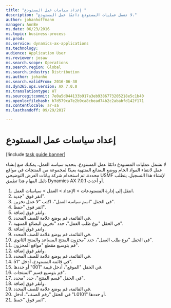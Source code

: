 ```yaml
--- 
title: "إعداد سياسات عمل المستودع "
description: "لا تشمل عمليات المستودع دائمًا عمل المستودع."
author: johanhoffmann
manager: AnnBe
ms.date: 06/23/2016
ms.topic: business-process
ms.prod: 
ms.service: dynamics-ax-applications
ms.technology: 
audience: Application User
ms.reviewer: josaw
ms.search.scope: Operations
ms.search.region: Global
ms.search.industry: Distribution
ms.author: johanho
ms.search.validFrom: 2016-06-30
ms.dyn365.ops.version: AX 7.0.0
ms.translationtype: HT
ms.sourcegitcommit: 7e0a5d044133b917a3eb9386773205218e5c1b40
ms.openlocfilehash: b7d579ca7e2b9ca8cbead74b2c2ababfd142f171
ms.contentlocale: ar-sa
ms.lasthandoff: 09/29/2017

---
```

# <a name="set-up-warehouse-work-policies"></a>إعداد سياسات عمل المستودع  

[!include [task guide banner](../../includes/task-guide-banner.md)]

لا تشمل عمليات المستودع دائمًا عمل المستودع. بتحديد سياسة العمل، يمكنك منع إنشاء عمل لانتقاء المواد الخام ووضع البضائع المنتهية بعيدًا لمجموعة من المنتجات في مواقع محددة. تم استخدام شركة بيانات العرض التوضيحي USMF لإنشاء هذا التسجيل. يتطلب دليل المهام هذا تطبيق Dynamics AX 7.0.1 أو أحدث.

1. انتقل إلى إدارة المستودعات > الإعداد > العمل > سياسات العمل.
2. انقر فوق "جديد".
3. في الحقل "اسم سياسة العمل"، اكتب "لا عمل تخزين".
4. انقر فوق "حفظ".
5. وانقر فوق إضافة.
6. في القائمة، قم بوضع علامة للصف المحدد.
7. في الحقل "نوع طلب العمل"، حدد "تخزين البضائع المنتهية".
8. وانقر فوق إضافة.
9. في القائمة، قم بوضع علامة للصف المحدد.
10. في الحقل "نوع طلب العمل"، حدد "مخزون المنتج المساعد والمنتج الثانوي".
11. قم بتوسيع مقطع "مواقع المخزون".
12. وانقر فوق إضافة.
13. في القائمة، قم بوضع علامة للصف المحدد.
14. في قائمة المستودع، أدخل "51".
15. في الحقل "الموقع"، أدخل قيمة "001" أو حددها.
16. قم بتوسيع قسم "المنتجات".
17. في الحقل "‏‫قسم المنتج‬"، حدد "محدد".
18. وانقر فوق إضافة.
19. في القائمة، قم بوضع علامة للصف المحدد.
20. في الحقل "رقم الصنف"، أدخل "L0101" أو حددها.
21. انقر فوق "حفظ".


